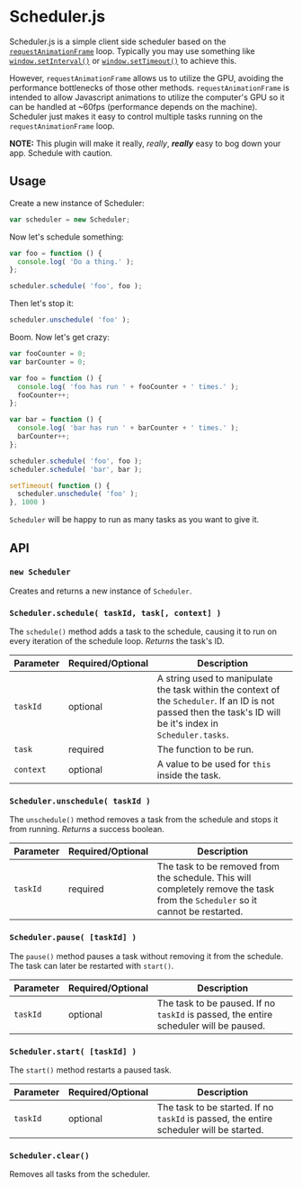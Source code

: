 # Scheduler.js

Scheduler.js is a simple client side scheduler based on the [`requestAnimationFrame`](https://developer.mozilla.org/en-US/docs/Web/API/window/requestAnimationFrame) loop. Typically you may use something like [`window.setInterval()`](https://developer.mozilla.org/en-US/docs/Web/API/WindowTimers/setInterval) or [`window.setTimeout()`](https://developer.mozilla.org/en-US/docs/Web/API/WindowTimers/setTimeout) to achieve this.

However, `requestAnimationFrame` allows us to utilize the GPU, avoiding the performance bottlenecks of those other methods. `requestAnimationFrame` is intended to allow Javascript animations to utilize the computer's GPU so it can be handled at ~60fps (performance depends on the machine). Scheduler just makes it easy to control multiple tasks running on the `requestAnimationFrame` loop.

**NOTE:** This plugin will make it really, *really*, ***really*** easy to bog down your app. Schedule with caution.

## Usage

Create a new instance of Scheduler:

```javascript
var scheduler = new Scheduler;
```

Now let's schedule something:

```javascript
var foo = function () {
  console.log( 'Do a thing.' );
};

scheduler.schedule( 'foo', foo );
```

Then let's stop it:

```javascript
scheduler.unschedule( 'foo' );
```

Boom. Now let's get crazy:
```javascript
var fooCounter = 0;
var barCounter = 0;

var foo = function () {
  console.log( 'foo has run ' + fooCounter + ' times.' );
  fooCounter++;
};

var bar = function () {
  console.log( 'bar has run ' + barCounter + ' times.' );
  barCounter++;
};

scheduler.schedule( 'foo', foo );
scheduler.schedule( 'bar', bar );

setTimeout( function () {
  scheduler.unschedule( 'foo' );
}, 1000 )
```

`Scheduler` will be happy to run as many tasks as you want to give it.

## API

### `new Scheduler`

Creates and returns a new instance of `Scheduler`.

### `Scheduler.schedule( taskId, task[, context] )`

The `schedule()` method adds a task to the schedule, causing it to run on every iteration of the schedule loop. *Returns* the task's ID.

| Parameter | Required/Optional | Description |
|---|---|---|
| `taskId` | optional | A string used to manipulate the task within the context of the `Scheduler`. If an ID is not passed then the task's ID will be it's index in `Scheduler.tasks`. |
| `task` | required | The function to be run. |
| `context` | optional | A value to be used for `this` inside the task. |

### `Scheduler.unschedule( taskId )`

The `unschedule()` method removes a task from the schedule and stops it from running. *Returns* a success boolean.

| Parameter | Required/Optional | Description |
|---|---|---|
| `taskId` | required | The task to be removed from the schedule. This will completely remove the task from the `Scheduler` so it cannot be restarted. |

### `Scheduler.pause( [taskId] )`

The `pause()` method pauses a task without removing it from the schedule. The task can later be restarted with `start()`.

| Parameter | Required/Optional | Description |
|---|---|---|
| `taskId` | optional | The task to be paused. If no `taskId` is passed, the entire scheduler will be paused. |

### `Scheduler.start( [taskId] )`

The `start()` method restarts a paused task.

| Parameter | Required/Optional | Description |
|---|---|---|
| `taskId` | optional | The task to be started. If no `taskId` is passed, the entire scheduler will be started. |

### `Scheduler.clear()`

Removes all tasks from the scheduler.
